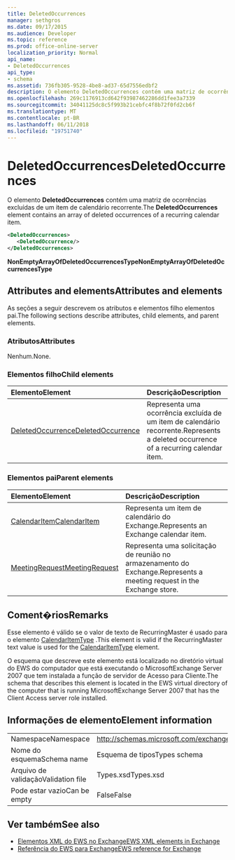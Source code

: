 ```yaml
---
title: DeletedOccurrences
manager: sethgros
ms.date: 09/17/2015
ms.audience: Developer
ms.topic: reference
ms.prod: office-online-server
localization_priority: Normal
api_name:
- DeletedOccurrences
api_type:
- schema
ms.assetid: 736fb305-9528-4be8-ad37-65d7556edbf2
description: O elemento DeletedOccurrences contém uma matriz de ocorrências excluídas de um item de calendário recorrente.
ms.openlocfilehash: 269c1176913cd642f93987462286dd1fee3a7339
ms.sourcegitcommit: 34041125dc8c5f993b21cebfc4f8b72f0fd2cb6f
ms.translationtype: MT
ms.contentlocale: pt-BR
ms.lasthandoff: 06/11/2018
ms.locfileid: "19751740"
---
```

# <a name="deletedoccurrences"></a><span data-ttu-id="3bd33-103">DeletedOccurrences</span><span class="sxs-lookup"><span data-stu-id="3bd33-103">DeletedOccurrences</span></span>

<span data-ttu-id="3bd33-104">O elemento **DeletedOccurrences** contém uma matriz de ocorrências excluídas de um item de calendário recorrente.</span><span class="sxs-lookup"><span data-stu-id="3bd33-104">The **DeletedOccurrences** element contains an array of deleted occurrences of a recurring calendar item.</span></span> 
  
```xml
<DeletedOccurrences>
   <DeletedOccurrence/>
</DeletedOccurrences>
```

 <span data-ttu-id="3bd33-105">**NonEmptyArrayOfDeletedOccurrencesType**</span><span class="sxs-lookup"><span data-stu-id="3bd33-105">**NonEmptyArrayOfDeletedOccurrencesType**</span></span>
## <a name="attributes-and-elements"></a><span data-ttu-id="3bd33-106">Attributes and elements</span><span class="sxs-lookup"><span data-stu-id="3bd33-106">Attributes and elements</span></span>

<span data-ttu-id="3bd33-107">As seções a seguir descrevem os atributos e elementos filho elementos pai.</span><span class="sxs-lookup"><span data-stu-id="3bd33-107">The following sections describe attributes, child elements, and parent elements.</span></span>
  
### <a name="attributes"></a><span data-ttu-id="3bd33-108">Atributos</span><span class="sxs-lookup"><span data-stu-id="3bd33-108">Attributes</span></span>

<span data-ttu-id="3bd33-109">Nenhum.</span><span class="sxs-lookup"><span data-stu-id="3bd33-109">None.</span></span>
  
### <a name="child-elements"></a><span data-ttu-id="3bd33-110">Elementos filho</span><span class="sxs-lookup"><span data-stu-id="3bd33-110">Child elements</span></span>

|<span data-ttu-id="3bd33-111">**Elemento**</span><span class="sxs-lookup"><span data-stu-id="3bd33-111">**Element**</span></span>|<span data-ttu-id="3bd33-112">**Descrição**</span><span class="sxs-lookup"><span data-stu-id="3bd33-112">**Description**</span></span>|
|:-----|:-----|
|[<span data-ttu-id="3bd33-113">DeletedOccurrence</span><span class="sxs-lookup"><span data-stu-id="3bd33-113">DeletedOccurrence</span></span>](deletedoccurrence.md) <br/> |<span data-ttu-id="3bd33-114">Representa uma ocorrência excluída de um item de calendário recorrente.</span><span class="sxs-lookup"><span data-stu-id="3bd33-114">Represents a deleted occurrence of a recurring calendar item.</span></span>  <br/> |
   
### <a name="parent-elements"></a><span data-ttu-id="3bd33-115">Elementos pai</span><span class="sxs-lookup"><span data-stu-id="3bd33-115">Parent elements</span></span>

|<span data-ttu-id="3bd33-116">**Elemento**</span><span class="sxs-lookup"><span data-stu-id="3bd33-116">**Element**</span></span>|<span data-ttu-id="3bd33-117">**Descrição**</span><span class="sxs-lookup"><span data-stu-id="3bd33-117">**Description**</span></span>|
|:-----|:-----|
|[<span data-ttu-id="3bd33-118">CalendarItem</span><span class="sxs-lookup"><span data-stu-id="3bd33-118">CalendarItem</span></span>](calendaritem.md) <br/> |<span data-ttu-id="3bd33-119">Representa um item de calendário do Exchange.</span><span class="sxs-lookup"><span data-stu-id="3bd33-119">Represents an Exchange calendar item.</span></span>  <br/> |
|[<span data-ttu-id="3bd33-120">MeetingRequest</span><span class="sxs-lookup"><span data-stu-id="3bd33-120">MeetingRequest</span></span>](meetingrequest.md) <br/> |<span data-ttu-id="3bd33-121">Representa uma solicitação de reunião no armazenamento do Exchange.</span><span class="sxs-lookup"><span data-stu-id="3bd33-121">Represents a meeting request in the Exchange store.</span></span>  <br/> |
   
## <a name="remarks"></a><span data-ttu-id="3bd33-122">Coment�rios</span><span class="sxs-lookup"><span data-stu-id="3bd33-122">Remarks</span></span>

<span data-ttu-id="3bd33-123">Esse elemento é válido se o valor de texto de RecurringMaster é usado para o elemento [CalendarItemType](calendaritemtype.md) .</span><span class="sxs-lookup"><span data-stu-id="3bd33-123">This element is valid if the RecurringMaster text value is used for the [CalendarItemType](calendaritemtype.md) element.</span></span> 
  
<span data-ttu-id="3bd33-124">O esquema que descreve este elemento está localizado no diretório virtual do EWS do computador que está executando o MicrosoftExchange Server 2007 que tem instalada a função de servidor de Acesso para Cliente.</span><span class="sxs-lookup"><span data-stu-id="3bd33-124">The schema that describes this element is located in the EWS virtual directory of the computer that is running MicrosoftExchange Server 2007 that has the Client Access server role installed.</span></span>
  
## <a name="element-information"></a><span data-ttu-id="3bd33-125">Informações de elemento</span><span class="sxs-lookup"><span data-stu-id="3bd33-125">Element information</span></span>

|||
|:-----|:-----|
|<span data-ttu-id="3bd33-126">Namespace</span><span class="sxs-lookup"><span data-stu-id="3bd33-126">Namespace</span></span>  <br/> |http://schemas.microsoft.com/exchange/services/2006/types  <br/> |
|<span data-ttu-id="3bd33-127">Nome do esquema</span><span class="sxs-lookup"><span data-stu-id="3bd33-127">Schema name</span></span>  <br/> |<span data-ttu-id="3bd33-128">Esquema de tipos</span><span class="sxs-lookup"><span data-stu-id="3bd33-128">Types schema</span></span>  <br/> |
|<span data-ttu-id="3bd33-129">Arquivo de validação</span><span class="sxs-lookup"><span data-stu-id="3bd33-129">Validation file</span></span>  <br/> |<span data-ttu-id="3bd33-130">Types.xsd</span><span class="sxs-lookup"><span data-stu-id="3bd33-130">Types.xsd</span></span>  <br/> |
|<span data-ttu-id="3bd33-131">Pode estar vazio</span><span class="sxs-lookup"><span data-stu-id="3bd33-131">Can be empty</span></span>  <br/> |<span data-ttu-id="3bd33-132">False</span><span class="sxs-lookup"><span data-stu-id="3bd33-132">False</span></span>  <br/> |
   
## <a name="see-also"></a><span data-ttu-id="3bd33-133">Ver também</span><span class="sxs-lookup"><span data-stu-id="3bd33-133">See also</span></span>

- [<span data-ttu-id="3bd33-134">Elementos XML do EWS no Exchange</span><span class="sxs-lookup"><span data-stu-id="3bd33-134">EWS XML elements in Exchange</span></span>](ews-xml-elements-in-exchange.md)  
- [<span data-ttu-id="3bd33-135">Referência do EWS para Exchange</span><span class="sxs-lookup"><span data-stu-id="3bd33-135">EWS reference for Exchange</span></span>](ews-reference-for-exchange.md)

